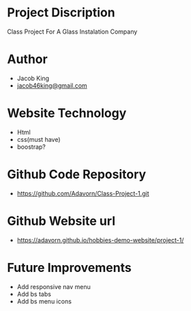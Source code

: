 # Project Discription
Class Project For A Glass Instalation Company

# Author
- Jacob King
- jacob46king@gmail.com

# Website Technology
- Html
- css(must have)
- boostrap?

# Github Code Repository
- https://github.com/Adavorn/Class-Project-1.git

# Github Website url
- https://adavorn.github.io/hobbies-demo-website/project-1/

# Future Improvements
- Add responsive nav menu
- Add bs tabs
- Add bs menu icons
